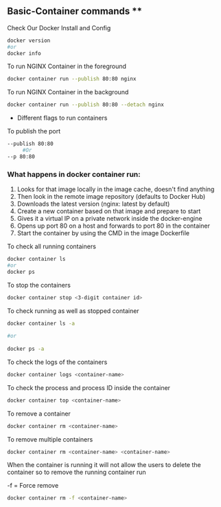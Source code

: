 ## Basic-Container commands **
    
Check Our Docker Install and Config
    
```bash
docker version
#or
docker info
```
    
To run NGINX Container in the foreground
    
```bash
docker container run --publish 80:80 nginx
```
    
To run NGINX Container in the background
    
```bash
docker container run --publish 80:80 --detach nginx
```
    
* Different flags to run containers
    
To publish the port
    
```bash
--publish 80:80   
     #Or 
--p 80:80 
```
    
 ### What happens in  **docker container run:**
1. Looks for that image locally in the image cache, doesn't find
anything
2. Then look in the remote image repository (defaults to Docker Hub)
3. Downloads the latest version (nginx: latest by default)
4. Create a new container based on that image and prepare to
start
5. Gives it a virtual IP on a private network inside the docker-engine
6. Opens up port 80 on a host and forwards to port 80 in the container
7. Start the container by using the CMD in the image Dockerfile
    
To check all running containers
    
```bash
docker container ls
#or
docker ps
```
    
To stop the containers
    
```bash
docker container stop <3-digit container id>
```
    
To check running as well as stopped container
    
```bash
docker container ls -a
    
#or
    
docker ps -a
```
    
To check the logs of the containers
    
```bash
docker container logs <container-name>
```
    
To check the process and process ID inside the container
    
```bash
docker container top <container-name>
```
    
To remove a container 
    
```bash
docker container rm <container-name>
```
    
To remove multiple containers
    
```bash
docker container rm <container-name> <container-name>
```
    
When the container is running it will not allow the users to delete the container so to remove the running container run 
    
-f = Force remove
    
```bash
docker container rm -f <container-name>
 ```
